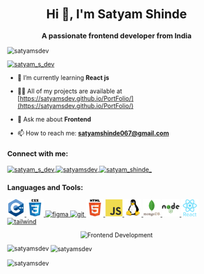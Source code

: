 
<h1 align="center">Hi 👋, I'm Satyam Shinde</h1>
<h3 align="center">A passionate frontend developer from India</h3>

<p align="left"> 
  <img src="https://komarev.com/ghpvc/?username=satyamsdev&label=Profile%20views&color=0e75b6&style=flat" alt="satyamsdev" /> 
</p>

<p align="left"> 
  <a href="https://x.com/sAtyAmSDev" target="_blank">
    <img src="https://img.shields.io/twitter/follow/satyam_s_dev?logo=twitter&style=for-the-badge" alt="satyam_s_dev" />
  </a> 
</p>

- 🌱 I’m currently learning **React js**

- 👨‍💻 All of my projects are available at [https://satyamsdev.github.io/PortFolio/](https://satyamsdev.github.io/PortFolio/)

- 💬 Ask me about **Frontend**

- 📫 How to reach me: **satyamshinde067@gmail.com**

<h3 align="left">Connect with me:</h3>
<p align="left">
  <a href="https://twitter.com/sAtyAmSDev" target="_blank">
    <img align="center" src="https://raw.githubusercontent.com/rahuldkjain/github-profile-readme-generator/master/src/images/icons/Social/twitter.svg" alt="satyam_s_dev" height="30" width="40" />
  </a>
  <a href="https://linkedin.com/in/satyamsdev" target="_blank">
    <img align="center" src="https://raw.githubusercontent.com/rahuldkjain/github-profile-readme-generator/master/src/images/icons/Social/linked-in-alt.svg" alt="satyamsdev" height="30" width="40" />
  </a>
  <a href="https://www.leetcode.com/satyam_shinde_" target="_blank">
    <img align="center" src="https://raw.githubusercontent.com/rahuldkjain/github-profile-readme-generator/master/src/images/icons/Social/leet-code.svg" alt="satyam_shinde_" height="30" width="40" />
  </a>
</p>

<h3 align="left">Languages and Tools:</h3>
<p align="left"> 
  <a href="https://www.w3schools.com/cpp/" target="_blank" rel="noreferrer"> 
    <img src="https://raw.githubusercontent.com/devicons/devicon/master/icons/cplusplus/cplusplus-original.svg" alt="cplusplus" width="40" height="40"/> 
  </a> 
  <a href="https://www.w3schools.com/css/" target="_blank" rel="noreferrer"> 
    <img src="https://raw.githubusercontent.com/devicons/devicon/master/icons/css3/css3-original-wordmark.svg" alt="css3" width="40" height="40"/> 
  </a> 
  <a href="https://www.figma.com/" target="_blank" rel="noreferrer"> 
    <img src="https://www.vectorlogo.zone/logos/figma/figma-icon.svg" alt="figma" width="40" height="40"/> 
  </a> 
  <a href="https://git-scm.com/" target="_blank" rel="noreferrer"> 
    <img src="https://www.vectorlogo.zone/logos/git-scm/git-scm-icon.svg" alt="git" width="40" height="40"/> 
  </a> 
  <a href="https://www.w3.org/html/" target="_blank" rel="noreferrer"> 
    <img src="https://raw.githubusercontent.com/devicons/devicon/master/icons/html5/html5-original-wordmark.svg" alt="html5" width="40" height="40"/> 
  </a> 
  <a href="https://developer.mozilla.org/en-US/docs/Web/JavaScript" target="_blank" rel="noreferrer"> 
    <img src="https://raw.githubusercontent.com/devicons/devicon/master/icons/javascript/javascript-original.svg" alt="javascript" width="40" height="40"/> 
  </a> 
  <a href="https://www.linux.org/" target="_blank" rel="noreferrer"> 
    <img src="https://raw.githubusercontent.com/devicons/devicon/master/icons/linux/linux-original.svg" alt="linux" width="40" height="40"/> 
  </a> 
  <a href="https://www.mongodb.com/" target="_blank" rel="noreferrer"> 
    <img src="https://raw.githubusercontent.com/devicons/devicon/master/icons/mongodb/mongodb-original-wordmark.svg" alt="mongodb" width="40" height="40"/> 
  </a> 
  <a href="https://nodejs.org" target="_blank" rel="noreferrer"> 
    <img src="https://raw.githubusercontent.com/devicons/devicon/master/icons/nodejs/nodejs-original-wordmark.svg" alt="nodejs" width="40" height="40"/> 
  </a> 
  <a href="https://reactjs.org/" target="_blank" rel="noreferrer"> 
    <img src="https://raw.githubusercontent.com/devicons/devicon/master/icons/react/react-original-wordmark.svg" alt="react" width="40" height="40"/> 
  </a> 
  <a href="https://tailwindcss.com/" target="_blank" rel="noreferrer"> 
    <img src="https://www.vectorlogo.zone/logos/tailwindcss/tailwindcss-icon.svg" alt="tailwind" width="40" height="40"/> 
  </a> 
</p>

<!-- Frontend Development Image -->
<p align="center">
  <img src="https://path-to-your-frontend-image-url.com" alt="Frontend Development" width="400"/>
</p>

<p><img align="left" src="https://github-readme-stats.vercel.app/api/top-langs?username=satyamsdev&show_icons=true&locale=en&layout=compact" alt="satyamsdev" /></p>

<p>&nbsp;<img align="center" src="https://github-readme-stats.vercel.app/api?username=satyamsdev&show_icons=true&locale=en" alt="satyamsdev" /></p>

<p><img align="center" src="https://github-readme-streak-stats.herokuapp.com/?user=satyamsdev&" alt="satyamsdev" /></p>
